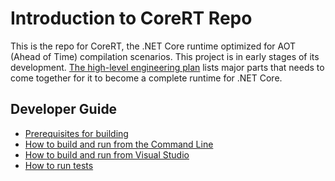 # Introduction to CoreRT Repo

This is the repo for CoreRT, the .NET Core runtime optimized for AOT (Ahead of Time) compilation scenarios. This project is in early stages of its development.  [The high-level engineering plan](high-level-engineering-plan.md) lists major parts that needs to come together for it to become a complete runtime for .NET Core.

## Developer Guide

- [Prerequisites for building](prerequisites-for-building.md)
- [How to build and run from the Command Line](how-to-build-and-run-ilcompiler-in-console-shell-prompt.md)
- [How to build and run from Visual Studio](how-to-build-and-run-ilcompiler-in-visual-studio-2015.md)
- [How to run tests](how-to-run-tests.md)
